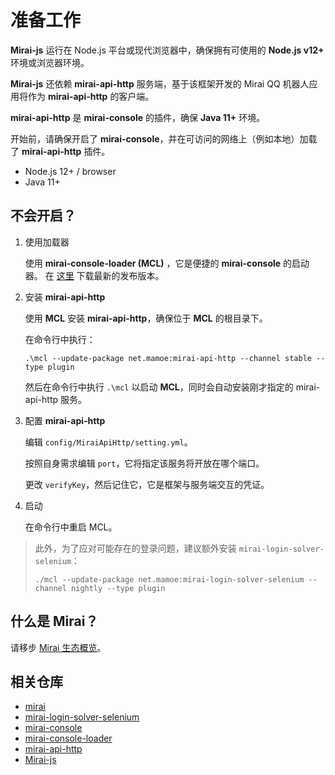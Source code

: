 # 准备工作

**Mirai-js** 运行在 Node.js 平台或现代浏览器中，确保拥有可使用的 **Node.js v12+** 环境或浏览器环境。

**Mirai-js** 还依赖 **mirai-api-http** 服务端，基于该框架开发的 Mirai QQ 机器人应用将作为 **mirai-api-http** 的客户端。

**mirai-api-http** 是 **mirai-console** 的插件，确保 **Java 11+** 环境。

开始前，请确保开启了 **mirai-console**，并在可访问的网络上（例如本地）加载了 **mirai-api-http** 插件。

- Node.js 12+ / browser
- Java 11+


## 不会开启？

1. 使用加载器

   使用 **mirai-console-loader (MCL)** ，它是便捷的 **mirai-console** 的启动器。
   在 [这里](https://github.com/iTXTech/mirai-console-loader/releases) 下载最新的发布版本。

2. 安装 **mirai-api-http**

   使用 **MCL** 安装 **mirai-api-http**，确保位于 **MCL** 的根目录下。

   在命令行中执行：

   ```
   .\mcl --update-package net.mamoe:mirai-api-http --channel stable --type plugin
   ```

   然后在命令行中执行 `.\mcl` 以启动 **MCL**，同时会自动安装刚才指定的 mirai-api-http 服务。

3. 配置 **mirai-api-http**

   编辑 `config/MiraiApiHttp/setting.yml`。

   按照自身需求编辑 `port`，它将指定该服务将开放在哪个端口。

   更改 `verifyKey`，然后记住它，它是框架与服务端交互的凭证。

4. 启动

   在命令行中重启 MCL。

>此外，为了应对可能存在的登录问题，建议额外安装 `mirai-login-solver-selenium`：
>
>```
>./mcl --update-package net.mamoe:mirai-login-solver-selenium --channel nightly --type plugin
>```

## 什么是 Mirai？

请移步 [Mirai 生态概览](https://github.com/mamoe/mirai/blob/dev/docs/mirai-ecology.md)。





## 相关仓库

- [mirai](https://github.com/mamoe/mirai)
- [mirai-login-solver-selenium](https://github.com/project-mirai/mirai-login-solver-selenium)
- [mirai-console](https://github.com/mamoe/mirai-console)
- [mirai-console-loader](https://github.com/iTXTech/mirai-console-loader)
- [mirai-api-http](https://github.com/project-mirai/mirai-api-http)
- [Mirai-js](https://github.com/Drincann/Mirai-js)
